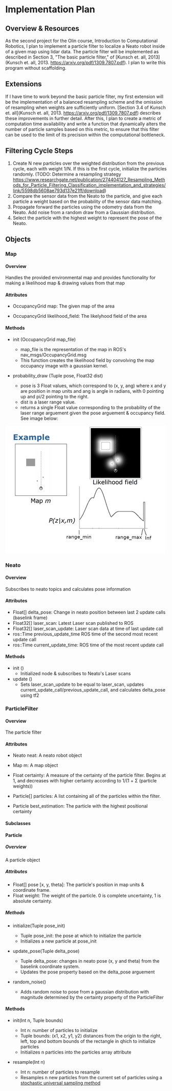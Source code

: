 # Implementation Plan

## Overview & Resources

As the second project for the Olin course, Introduction to Computational Robotics, I plan to implement a particle filter to localize a Neato robot inside of a given map using lidar data. The particle filter will be implemented as described in Section 3, "The basic particle filter," of [Kunsch et. all, 2013](Kunsch et. all, 2013. https://arxiv.org/pdf/1309.7807.pdf). I plan to write this program without scaffolding. 

## Extensions

If I have time to work beyond the basic particle filter, my first extension will be the implementation of a balanced resampling scheme and the omission of resampling when weights are sufficiently uniform. [Section 3.4 of Kunsch et. all](Kunsch et. all, 2013. https://arxiv.org/pdf/1309.7807.pdf) describes these improvements in further detail. After this, I plan to create a metric of computation time availability and write a function that dynamically alters the number of particle samples based on this metric, to ensure that this filter can be used to the limit of its precision within the computational bottleneck.


## Filtering Cycle Steps

1. Create N new particles over the weighted distribution from the previous cycle, each with weight 1/N. If this is the first cycle, initialize the particles randomly. 
    (TODO: Determine a resampling strategy https://www.researchgate.net/publication/274404127_Resampling_Methods_for_Particle_Filtering_Classification_implementation_and_strategies/link/5598db5608ae793d137e21ff/download)
2. Compare the sensor data from the Neato to the particle, and give each particle a weight based on the probability of the sensor data matching. 
3. Propagate forward the particles using the odometry data from the Neato. Add noise from a random draw from a Gaussian distribution.
4. Select the particle with the highest weight to represent the pose of the Neato.


## Objects

### Map
#### Overview
Handles the provided environmental map and provides functionality for making a likelihood map & drawing values from that map
#### Attributes
* OccupancyGrid map: The given map of the area 

* OccupancyGrid likelihood_field: The likelyhood field of the area 

#### Methods
* init (OccupancyGrid map_file)
    * map_file is the representation of the map in ROS's nav_msgs/OccupancyGrid.msg
    * This function creates the likelihood field by convolving the map occupancy image with a gaussian kernel. 

* probability_draw (Tuple pose, Float32 dist)
    * pose is 3 Float values, which correspond to (x, y, ang) where x and y are position in map units and ang is angle in radians, with 0 pointing up and pi/2 pointing to the right. 
    * dist is a laser range value. 
    * returns a single Float value corresponding to the probability of the laser range arguement given the pose arguement & occupancy field. See image below:

<img src = "https://github.com/BarlowR/robot_localization/blob/master/Likelihood%20Field.png" width = "500">



### Neato
#### Overview
Subscribes to neato topics and calculates pose information

#### Attributes
* Float[] delta_pose: Change in neato position between last 2 update calls (baselink frame)
* Float32[] laser_scan: Latest Laser scan published to ROS
* Float32[] laser_scan_update: Laser scan data at time of last update call 
* ros::Time previous_update_time ROS time of the second most recent update call
* ros::Time current_update_time: ROS time of the most recent update call

#### Methods
* init ()
    * Initialized node & subscribes to Neato's Laser scans
* update ()
    * Sets laser_scan_update to be equal to laser_scan, updates current_update_call/previous_update_call, and calculates delta_pose using tf2



### ParticleFilter
#### Overview
The particle filter

#### Attributes
* Neato neat: A neato robot object 

* Map m: A map object

* Float certainty: A measure of the certainty of the particle filter. Begins at 1, and decreases with higher certainty according to 1/(1 + Σ (particle weights))

* Particle[] particles: A list containing all of the particles within the filter. 

* Particle best_estimation: The particle with the highest positional certainty


#### Subclasses

#### Particle 
##### Overview
A particle object
##### Attributes
* Float[] pose [x, y, theta]: The particle's position in map units & coordinate frame.
* Float weight: The weight of the particle. 0 is complete uncertainty, 1 is absolute certainty.

##### Methods
* initialize(Tuple pose_init)
    * Tuple pose_init: the pose at which to initialize the particle
    * Initializes a new particle at pose_init

* update_pose(Tuple delta_pose)
    * Tuple delta_pose: changes in neato pose (x, y and theta) from the baselink coordinate system.
    * Updates the pose property based on the delta_pose arguement  

* random_noise()
    * Adds random noise to pose from a gaussian distribution with magnitude determined by the certainty property of the ParticleFilter


#### Methods
* init(Int n, Tuple bounds)
    * Int n: number of particles to initialize
    * Tuple bounds: (x1, x2, y1, y2) distances from the origin to the right, left, top and bottom bounds of the rectangle in qhich to initialize particles
    * Initializes n particles into the particles array attribute

* resample(Int n)
    * Int n: number of particles to resample
    * Resamples n new particles from the current set of particles using a [stochastic universal sampling method](https://www.youtube.com/watch?v=tvNPidFMY20)


